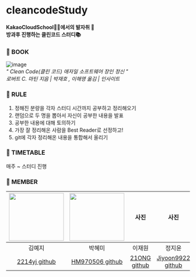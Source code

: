 cleancodeStudy
======
<b>KakaoCloudSchool👩‍💻에서의 발자취 🐾  
방과후 진행하는 클린코드 스터디📚</b>  


### 🐾 BOOK
![image](https://user-images.githubusercontent.com/54930365/175463123-9eef299c-8ddc-4140-b0c1-c040a377fca7.png)  
*" Clean Code(클린 코드) 애자일 소프트웨어 장인 정신 "*  
*로버트 C. 마틴 지음 | 박재호 , 이해영 옮김 | 인사이트*  


### 🐾 RULE
1. 정해진 분량을 각자 스터디 시간까지 공부하고 정리해오기
2. 랜덤으로 두 명을 뽑아서 자신이 공부한 내용을 발표
3. 공부한 내용에 대해 토의하기
4. 가장 잘 정리해온 사람을 Best Reader로 선정하고! 
5. git에 각자 정리해온 내용을 통합해서 올리기  


### 🐾 TIMETABLE
매주 ~ 스터디 진행  



### 🐾 MEMBER  
| <img src="https://user-images.githubusercontent.com/54930365/175466144-72c1cae6-269b-4a7f-8295-7c4a27f6f291.jpeg" width="150" height="130"> | <img src="https://user-images.githubusercontent.com/54930365/175467364-d5849912-10f8-4ad4-ade2-b6f553c685ff.jpeg" width="150" height="130"> |   사진   |                       사진                        |   사진   |  
|:-------------------------------------------------------------------------------------------------------------------------------------------:|:-------------------------------------------------------------------------------------------------------------------------------------------:|:------:|:-----------------------------------------------:|:------:|  
|                                                                     김예지                                                                     |                                                                     박혜미                                                                     |  이재원   |                       정지윤                       |  황소연   |
|                                                 [2214yj github](https://github.com/2214yj)                                                  |                                               [HM970506 github](https://github.com/HM970506)                                                | [21ONG github](https://github.com/21ONG)  | [Jiyoon9922 github](https://github.com/jy9922)  | [soyeonn github](https://github.com/soyeonnn)  |  

